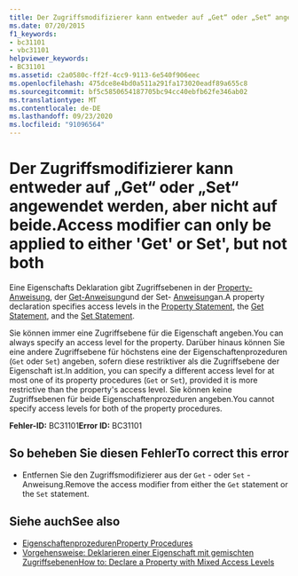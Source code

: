 ```yaml
---
title: Der Zugriffsmodifizierer kann entweder auf „Get“ oder „Set“ angewendet werden, aber nicht auf beide.
ms.date: 07/20/2015
f1_keywords:
- bc31101
- vbc31101
helpviewer_keywords:
- BC31101
ms.assetid: c2a0580c-ff2f-4cc9-9113-6e540f906eec
ms.openlocfilehash: 475dce8e4bd0a511a291fa173020eadf89a655c8
ms.sourcegitcommit: bf5c5850654187705bc94cc40ebfb62fe346ab02
ms.translationtype: MT
ms.contentlocale: de-DE
ms.lasthandoff: 09/23/2020
ms.locfileid: "91096564"
---
```

# <a name="access-modifier-can-only-be-applied-to-either-get-or-set-but-not-both"></a><span data-ttu-id="ebb1c-102">Der Zugriffsmodifizierer kann entweder auf „Get“ oder „Set“ angewendet werden, aber nicht auf beide.</span><span class="sxs-lookup"><span data-stu-id="ebb1c-102">Access modifier can only be applied to either 'Get' or Set', but not both</span></span>

<span data-ttu-id="ebb1c-103">Eine Eigenschafts Deklaration gibt Zugriffsebenen in der [Property-Anweisung](../language-reference/statements/property-statement.md), der [Get-Anweisung](../language-reference/statements/get-statement.md)und der Set- [Anweisung](../language-reference/statements/set-statement.md)an.</span><span class="sxs-lookup"><span data-stu-id="ebb1c-103">A property declaration specifies access levels in the [Property Statement](../language-reference/statements/property-statement.md), the [Get Statement](../language-reference/statements/get-statement.md), and the [Set Statement](../language-reference/statements/set-statement.md).</span></span>  
  
 <span data-ttu-id="ebb1c-104">Sie können immer eine Zugriffsebene für die Eigenschaft angeben.</span><span class="sxs-lookup"><span data-stu-id="ebb1c-104">You can always specify an access level for the property.</span></span> <span data-ttu-id="ebb1c-105">Darüber hinaus können Sie eine andere Zugriffsebene für höchstens eine der Eigenschaftenprozeduren (`Get` oder `Set`) angeben, sofern diese restriktiver als die Zugriffsebene der Eigenschaft ist.</span><span class="sxs-lookup"><span data-stu-id="ebb1c-105">In addition, you can specify a different access level for at most one of its property procedures (`Get` or `Set`), provided it is more restrictive than the property's access level.</span></span> <span data-ttu-id="ebb1c-106">Sie können keine Zugriffsebenen für beide Eigenschaftenprozeduren angeben.</span><span class="sxs-lookup"><span data-stu-id="ebb1c-106">You cannot specify access levels for both of the property procedures.</span></span>  
  
 <span data-ttu-id="ebb1c-107">**Fehler-ID:** BC31101</span><span class="sxs-lookup"><span data-stu-id="ebb1c-107">**Error ID:** BC31101</span></span>  
  
## <a name="to-correct-this-error"></a><span data-ttu-id="ebb1c-108">So beheben Sie diesen Fehler</span><span class="sxs-lookup"><span data-stu-id="ebb1c-108">To correct this error</span></span>  
  
- <span data-ttu-id="ebb1c-109">Entfernen Sie den Zugriffsmodifizierer aus der `Get` - oder `Set` -Anweisung.</span><span class="sxs-lookup"><span data-stu-id="ebb1c-109">Remove the access modifier from either the `Get` statement or the `Set` statement.</span></span>  
  
## <a name="see-also"></a><span data-ttu-id="ebb1c-110">Siehe auch</span><span class="sxs-lookup"><span data-stu-id="ebb1c-110">See also</span></span>

- [<span data-ttu-id="ebb1c-111">Eigenschaftenprozeduren</span><span class="sxs-lookup"><span data-stu-id="ebb1c-111">Property Procedures</span></span>](../programming-guide/language-features/procedures/property-procedures.md)
- [<span data-ttu-id="ebb1c-112">Vorgehensweise: Deklarieren einer Eigenschaft mit gemischten Zugriffsebenen</span><span class="sxs-lookup"><span data-stu-id="ebb1c-112">How to: Declare a Property with Mixed Access Levels</span></span>](../programming-guide/language-features/procedures/how-to-declare-a-property-with-mixed-access-levels.md)
